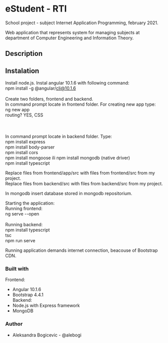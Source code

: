 # eStudent - RTI

School project - subject Internet Application Programming, february 2021.

Web application that represents system for managing subjects at department of Computer Engineering and Information Theory.

## Description

## Instalation
Install node.js.
Instal angular 10.1.6 with following command:\
	npm install -g @angular/cli@10.1.6 \
\
Create two folders, frontend and backend.\
In command prompt locate in frontend folder. For creating new app type:\
	ng new app\
	routing? YES, CSS\
\
\
\
In command prompt locate in backend folder. Type:\
	npm install express \
	npm install body-parser\
	npm install cors\
	npm install mongoose ili npm install mongodb (native driver)\
	npm install typescript

Replace files from frontend/app/src with files from frontend/src from my project.\
Replace files from backend/src with files from backend/src from my project.

In mongodb insert database stored in mongodb repositorium.


Starting the application:\
Running frontend:\
	ng serve --open\
\
Running backend:\
	npm install typescript\
	tsc \
	npm run serve	
	
Running application demands internet connection, beacouse of Bootstrap CDN.	

	
### Built with
Frontend:
- Angular 10.1.6
- Bootstrap 4.4.1\
Backend:
- Node.js with Express framework
- MongoDB

### Author
- Aleksandra Bogicevic - @alebogi
